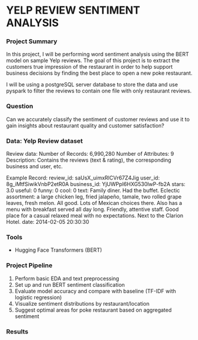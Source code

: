 # YELP REVIEW SENTIMENT ANALYSIS

### Project Summary
In this project, I will be performing word sentiment analysis using the BERT model on sample Yelp reviews.  The goal of this project is to extract the customers true impression of the restaurant in order to help support business decisions by finding the best place to open a new poke restaurant.

I will be using a postgreSQL server database to store the data and use pyspark to filter the reviews to contain one file with only restaurant reviews.

### Question
Can we accurately classify the sentiment of customer reviews and use it to gain insights about restaurant quality and customer satisfaction?

### Data: Yelp Review dataset 
Review data:
Number of Records: 6,990,280
Number of Attributes: 9
Description: Contains the reviews (text & rating), the corresponding business and user, etc.

Example Record:
review_id: saUsX_uimxRlCVr67Z4Jig
  user_id: 8g_iMtfSiwikVnbP2etR0A
  business_id: YjUWPpI6HXG530lwP-fb2A
  stars: 3.0
  useful: 0
  funny: 0
  cool: 0
  text: Family diner. Had the buffet. Eclectic assortment: a large chicken leg, fried jalapeño, tamale, two rolled grape leaves, fresh melon. All good. Lots of Mexican choices there. Also has a menu with breakfast served all day long. Friendly, attentive staff. Good place for a casual relaxed meal with no expectations. Next to the Clarion Hotel.
  date: 2014-02-05 20:30:30


### Tools
- Hugging Face Transformers (BERT)


### Project Pipeline

1. Perform basic EDA and text preprocessing
2. Set up and run BERT sentiment classification
3. Evaluate model accuracy and compare with baseline (TF-IDF with logistic regression)
4. Visualize sentiment distributions by restaurant/location
5. Suggest optimal areas for poke restaurant based on aggregated sentiment

### Results
